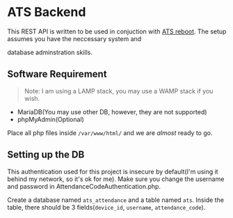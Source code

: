 # ATS Backend

This REST API is written to be used in conjuction with [ATS reboot](https://github.com/emansih/sp_ats_reboot). The setup assumes you have the neccessary system and

database adminstration skills. 

## Software Requirement

> Note: I am using a LAMP stack, you may use a WAMP stack if you wish.

* MariaDB(You may use other DB, however, they are not supported)
* phpMyAdmin(Optional)

Place all php files inside `/var/www/html/` and we are *almost* ready to go. 

## Setting up the DB
This authentication used for this project is insecure by default(I'm using it behind my network, so it's ok for me). Make sure you change the username and password in AttendanceCodeAuthentication.php. 

Create a database named `ats_attendance` and a table named `ats`. Inside the table, there should be 3 fields(`device_id`, `username`, `attendance_code`). 